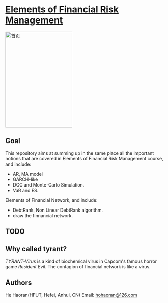 [Elements of Financial Risk Management](https://booksite.elsevier.com/9780123744487)
==========================

<!-- markdownlint-disable MD033 MD026-->
<img src="https://raw.githubusercontent.com/hehaoran-ori/Tyrant/master/docs/t-virus.jpg" alt="首页" width=210 height=300 />

Goal
--------------------------

This repository aims at summing up in the same place all the important notions that are covered in Elements of Financial Risk Management course, and include:

* AR, MA model
* GARCH-like
* DCC and Monte-Carlo Simulation.
* VaR and ES.

Elements of Financial Network, and include:

* DebtRank, Non Linear DebtRank algorithm.
* draw the finnancial network.

TODO
--------------------------

Why called tyrant?
--------------------------

*TYRANT-Virus* is a kind of biochemical virus in Capcom's famous horror game *Resident Evil*. The contagion of financial network is like a virus.

Authors
--------------------------

He Haoran(HFUT, Hefei, Anhui, CN) Email: hohaoran@126.com
